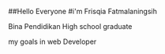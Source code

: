 ##Hello Everyone
#i'm Frisqia Fatmalaningsih

Bina Pendidikan High school graduate

my goals in web Developer
